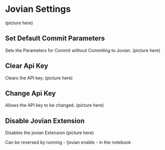 # Jovian Settings

(picture here)

## Set Default Commit Parameters
Sets the Parameters for Commit without Commiting to Jovian.
(picture here)

## Clear Api Key
Clears the API key.
(picture here)

## Change Api Key
Allows the API key to be changed.
(picture here)

## Disable Jovian Extension
Disables the jovian Extension
(picture here)

Can be reversed by running - !jovian enable - in the notebook